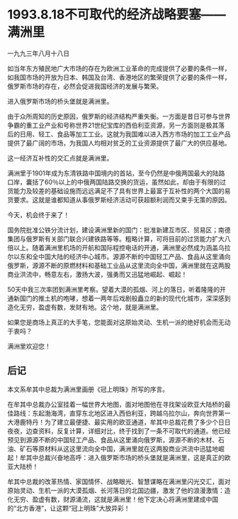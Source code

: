 # 1993.8.18不可取代的经济战略要塞——满洲里

一九九三年八月十八日  
  
 如当年东方殖民地广大市场的存在为欧洲工业革命的完成提供了必要的条件一样，如我国市场的开放为日本、韩国及台湾、香港地区的繁荣提供了必要的条件一样，俄罗斯市场的存在，必然会促进我国经济的发展与繁荣。  
  
 进入俄罗斯市场的桥头堡就是满洲里。  
  
 由于众所周知的历史原因，俄罗斯的经济结构严重失衡。一方面是昔日可参与世界争霸的重工业产业和号称世界21世纪宝库的西伯利亚资源，另一方面则是极其落后的日用、轻工、食品等加工工业。这就为我国难以进入西方市场的加工工业产品提供了最广阔的市场，为我国人均相对贫乏的工业资源提供了最广大的供应基地。  
  
 这一经济互补性的交汇点就是满洲里。  
  
 满洲里于1901年成为东清铁路中国境内的首站，至今仍然是中俄两国最大的陆路口岸，囊括了60％以上的中俄两国陆路交换的货运，虽然如此，却由于有限的过货能力及较差的基础设施而远远满足不了具有世界上最富于互补性的两个大国的易货要求。这就是谁都知道从事俄罗斯经济活动可获超额利润而又束手无策的原因。  
  
 今天，机会终于来了！  
  
 国务院批准公铁分流计划，建设满洲里新的国门：批准新建互市区、贸易区；南德集团与俄罗斯有关部门联合兴建铁路等等。粗略计算，可将目前的过货能力扩大八倍以上。随着满洲里机场的开航和国际程控电话的开通，满洲里必然成为涵盖乌拉尔以东和全中国大陆的经济中心城市。源源不断的中国轻工产品、食品从这里涌向俄罗斯，源源不断的原燃材料和基础工业品从这里流向全中国，满洲里就在这两股商业洪流中，畅意左右，激扬大波，强勇而又迅猛地崛起、崛起！  
  
 50天中我三次率团到满洲里考察。望着大漠的孤烟、河上的落日，听着隆隆的开通新国门的推土机的咆哮，想着一两年后戏剧般矗立的新的现代化城市，深深感到造化无穷，盈虚有数，发财有地。这个地，就是满洲里。  
  
 如果您是商场上真正的大手笔，您能面对这原始灵动、生机一派的绝好机会而无动于衷吗？  
  
 满洲里欢迎您！

## **后记**

本文系牟其中总裁为满洲里画册《冠上明珠》所写的序言。  
  
 在牟其中总裁办公室挂着一幅世界大地图，面对地图他在寻找架设欧亚大陆桥的最佳路线：东起渤海湾，直穿东北地区进入西伯利亚，跨越乌拉尔山，奔向世界第一大港鹿特丹！为了建立最便捷、最实用的欧亚通道，牟其中总裁花费了多少个日日夜夜，边查资料，反复计算，详细对比，终于找到了一条不可取代的通道。他已经预见到源源不断的中国轻工产品、食品从这里涌向俄罗斯，源源不断的木材、石油、矿石等原材料从这这里流向全中国，满洲里就在这两股商业洪流中迅猛地崛起！牟其中总裁兴奋地高呼：进入俄罗斯市场的桥头堡就是满洲里，这是真正的欧亚大陆桥！  
  
 牟其中总裁的改革热情、家国情怀、战略眼光、智慧谋略在满洲里闪光交汇，面对原始灵动、生机一派的大漠孤烟、长河落日的北国边疆，激发了他的浪漫激情：造化无穷、盈虚有数，财源涌流，这就是满洲里！他下定决心将满洲里建成中国的“北方香港”，让这颗“冠上明珠”大放异彩！  


